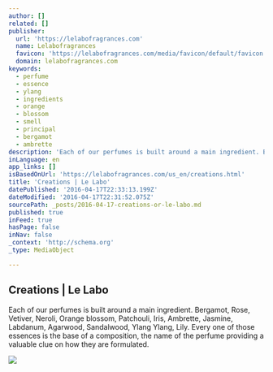 ```yaml
---
author: []
related: []
publisher:
  url: 'https://lelabofragrances.com'
  name: Lelabofragrances
  favicon: 'https://lelabofragrances.com/media/favicon/default/favicon.ico'
  domain: lelabofragrances.com
keywords:
  - perfume
  - essence
  - ylang
  - ingredients
  - orange
  - blossom
  - smell
  - principal
  - bergamot
  - ambrette
description: 'Each of our perfumes is built around a main ingredient. Bergamot, Rose, Vetiver, Neroli, Orange blossom, Patchouli, Iris, Ambrette, Jasmine, Labdanum, Agarwood, Sandalwood, Ylang Ylang, Lily. Every one of those essences is the base of a composition, the name of the perfume providing a valuable clue on how they are formulated.'
inLanguage: en
app_links: []
isBasedOnUrl: 'https://lelabofragrances.com/us_en/creations.html'
title: 'Creations | Le Labo'
datePublished: '2016-04-17T22:33:13.199Z'
dateModified: '2016-04-17T22:31:52.075Z'
sourcePath: _posts/2016-04-17-creations-or-le-labo.md
published: true
inFeed: true
hasPage: false
inNav: false
_context: 'http://schema.org'
_type: MediaObject

---
```

<article style=""><h1>Creations | Le Labo</h1><p>Each of our perfumes is built around a main ingredient. Bergamot, Rose, Vetiver, Neroli, Orange blossom, Patchouli, Iris, Ambrette, Jasmine, Labdanum, Agarwood, Sandalwood, Ylang Ylang, Lily. Every one of those essences is the base of a composition, the name of the perfume providing a valuable clue on how they are formulated.</p><img src="https://cdn.lelabofragrances.com/media/catalog/product/cache/3/image_creation/9df78eab33525d08d6e5fb8d27136e95/l/y/lys-41_2.jpg" /></article>